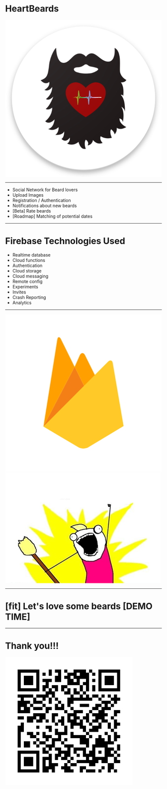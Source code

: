 # HeartBeards
![inline](logo_web_hi_res_512.png)

---

- Social Network for Beard lovers
- Upload Images
- Registration / Authentication
- Notifications about new beards
- [Beta] Rate beards
- [Roadmap] Matching of potential dates

---

# Firebase Technologies Used

- Realtime database
- Cloud functions
- Authentication
- Cloud storage
- Cloud messaging
- Remote config
- Experiments
- Invites
- Crash Reporting
- Analytics

---

![](firebase.png)
![](allthethings.png)

---

# [fit] __Let's love some beards [DEMO TIME]__

---

# Thank you!!!
![inline](qr_download.jpg)
